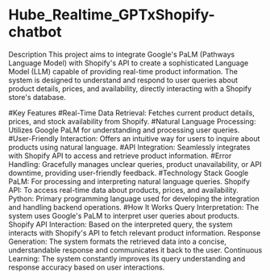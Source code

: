# Hube_Realtime_GPTxShopify-chatbot
Description
This project aims to integrate Google's PaLM (Pathways Language Model) with Shopify's API to create a sophisticated Language Model (LLM) capable of providing real-time product information. The system is designed to understand and respond to user queries about product details, prices, and availability, directly interacting with a Shopify store's database.

#Key Features
#Real-Time Data Retrieval: 
Fetches current product details, prices, and stock availability from Shopify.
#Natural Language Processing: 
Utilizes Google PaLM for understanding and processing user queries.
#User-Friendly Interaction: 
Offers an intuitive way for users to inquire about products using natural language.
#API Integration: 
Seamlessly integrates with Shopify API to access and retrieve product information.
#Error Handling:
Gracefully manages unclear queries, product unavailability, or API downtime, providing user-friendly feedback.
#Technology Stack
Google PaLM: For processing and interpreting natural language queries.
Shopify API: To access real-time data about products, prices, and availability.
Python: Primary programming language used for developing the integration and handling backend operations.
#How It Works
Query Interpretation: The system uses Google's PaLM to interpret user queries about products.
Shopify API Interaction: Based on the interpreted query, the system interacts with Shopify's API to fetch relevant product information.
Response Generation: The system formats the retrieved data into a concise, understandable response and communicates it back to the user.
Continuous Learning: The system constantly improves its query understanding and response accuracy based on user interactions.
